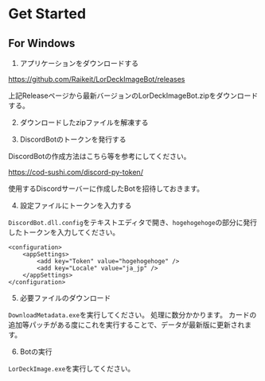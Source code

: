 # Get Started

## For Windows

1. アプリケーションをダウンロードする

https://github.com/Raikeit/LorDeckImageBot/releases

上記Releaseページから最新バージョンのLorDeckImageBot.zipをダウンロードする。

2. ダウンロードしたzipファイルを解凍する

3. DiscordBotのトークンを発行する

DiscordBotの作成方法はこちら等を参考にしてください。

https://cod-sushi.com/discord-py-token/

使用するDiscordサーバーに作成したBotを招待しておきます。

4. 設定ファイルにトークンを入力する

`DiscordBot.dll.config`をテキストエディタで開き、`hogehogehoge`の部分に発行したトークンを入力してください。

```
<configuration>
	<appSettings>
		<add key="Token" value="hogehogehoge" />
		<add key="Locale" value="ja_jp" />
	</appSettings>
</configuration>
```

5. 必要ファイルのダウンロード

`DownloadMetadata.exe`を実行してください。
処理に数分かかります。
カードの追加等パッチがある度にこれを実行することで、データが最新版に更新されます。

6. Botの実行

`LorDeckImage.exe`を実行してください。